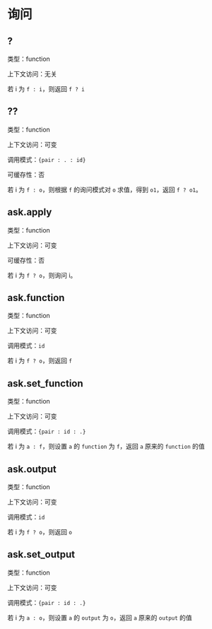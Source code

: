 # 询问

## ?

类型：function

上下文访问：无关

若 i 为 `f : i`，则返回 `f ? i`

## ??

类型：function

上下文访问：可变

调用模式：`{pair : . : id}`

可缓存性：否

若 i 为 `f : o`，则根据 `f` 的询问模式对 `o` 求值，得到 `o1`，返回 `f ? o1`。

## ask.apply

类型：function

上下文访问：可变

可缓存性：否

若 i 为 `f ? o`，则询问 i。

## ask.function

类型：function

上下文访问：可变

调用模式：`id`

若 i 为 `f ? o`，则返回 `f`

## ask.set_function

类型：function

上下文访问：可变

调用模式：`{pair : id : .}`

若 i 为 `a : f`，则设置 `a` 的 `function` 为 `f`，返回 `a` 原来的 `function` 的值

## ask.output

类型：function

上下文访问：可变

调用模式：`id`

若 i 为 `f ? o`，则返回 `o`

## ask.set_output

类型：function

上下文访问：可变

调用模式：`{pair : id : .}`

若 i 为 `a : o`，则设置 `a` 的 `output` 为 `o`，返回 `a` 原来的 `output` 的值
